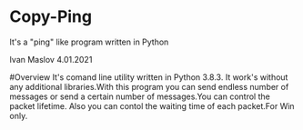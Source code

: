 # Copy-Ping

It's a "ping" like program written in Python

Ivan Maslov 4.01.2021

#Overview
It's comand line utility written in Python 3.8.3. It work's without any additional libraries.With this program
you can send endless number of messages or send a certain number of messages.You can control the packet lifetime.
Also you can contol the waiting time of each packet.For Win only.
